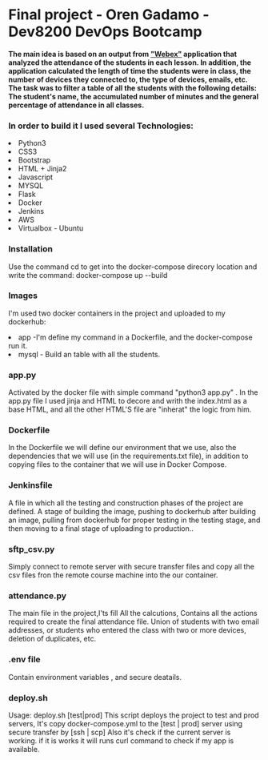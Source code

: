 <div>
    <h1>Final project - Oren Gadamo - Dev8200 DevOps Bootcamp</h1>
    <strong>
    <p>
        The main idea is based on an output from <a href="https://www.webex.com/">"Webex"</a>        application that analyzed the attendance of the students in each lesson.
        In addition, the application calculated the length of time the students were in class, the number of devices they connected to, the type of devices, emails, etc.
        The task was to filter a table of all the students with the following details:
        The student's name, the accumulated number of minutes and the general percentage of attendance in all classes.
    </strong>
    </p>
</div>

<h3>In order to build it I used several Technologies:</h3>
<li>Python3 </li>
<li>CSS3 </li> 
<li>Bootstrap </li>
<li>HTML + Jinja2 </li>
<li>Javascript </li>
<li>MYSQL </li>
<li>Flask </li>
<li>Docker </li>
<li>Jenkins </li>
<li>AWS </li>
<li>Virtualbox - Ubuntu </li>
</li>

<h3>Installation</h3>
<p>
    Use the command cd to get into the docker-compose direcory location and write the command:
    docker-compose up --build
</p>
<h3>Images</h3>
<p>
    I'm used two docker containers in the project and uploaded to my dockerhub:
        <li>app -I'm define my command in a Dockerfile, and the docker-compose run it.</li>
        <li> mysql - Build an table with all the students.</li>
</p>
<h3>app.py</h3>
<p>
    Activated by the docker file with simple command "python3 app.py" .
    In the app.py file I used jinja and HTML to decore and writh the index.html as a base HTML, and all the other HTML'S file are "inherat" the logic from him. 
</p>
<h3>Dockerfile</h3>
<p>
    In the Dockerfile we will define our environment that we use, also the dependencies that we will use (in the requirements.txt file), in addition to copying files to the container that we will use in Docker Compose.
</p>   
<h3>Jenkinsfile</h3>
<p>
    A file in which all the testing and construction phases of the project are defined.
    A stage of building the image, pushing to dockerhub after building an image, pulling from dockerhub for proper testing in the testing stage, and then moving to a final stage of uploading to production..
</p>

<h3>sftp_csv.py</h3>
<p>
    Simply connect to remote server with secure transfer files and copy all the csv files fron the remote course machine into the our container.
</p>
<h3>attendance.py</h3>
<p>
    The main file in the project,I'ts fill All the calcutions, Contains all the actions required to create the final attendance file. Union of students with two email addresses, or students who entered the class with two or more devices, deletion of duplicates, etc.
</p>
<h3>.env file</h3>
<p>Contain environment variables , and secure deatails.</p> 

<h3>deploy.sh</h3>
<p>
    Usage: deploy.sh [test|prod]
    This script deploys the project to test and prod servers,
    It's copy docker-compose.yml to the [test | prod] server using secure transfer by [ssh | scp]
    Also it's check if the current server is working.
    if it is works it will runs curl command to check if my app is available.
</p>
